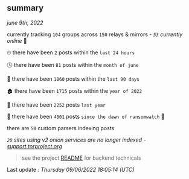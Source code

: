 
## summary
_june 9th, 2022_

currently tracking `104` groups across `150` relays & mirrors - _`53` currently online_ 📡

⏲ there have been `2` posts within the `last 24 hours`

🕓 there have been `81` posts within the `month of june`

📅 there have been `1060` posts within the `last 90 days`

🏚 there have been `1715` posts within the `year of 2022`

🚀 there have been `2252` posts `last year`

🦕 there have been `4001` posts `since the dawn of ransomwatch` 🐣

there are `50` custom parsers indexing posts

_`20` sites using v2 onion services are no longer indexed - [support.torproject.org](https://support.torproject.org/onionservices/v2-deprecation/)_

> see the project [README](https://github.com/jmousqueton/ransomwatch#readme) for backend technicals



Last update : _Thursday 09/06/2022 18:05:14 (UTC)_

